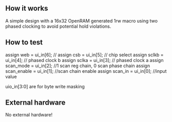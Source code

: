 <!---

This file is used to generate your project datasheet. Please fill in the information below and delete any unused
sections.

You can also include images in this folder and reference them in the markdown. Each image must be less than
512 kb in size, and the combined size of all images must be less than 1 MB.
-->

## How it works

A simple design with a 16x32 OpenRAM generated 1rw macro using two phased clocking to avoid potential hold violations.

## How to test

assign web = ui_in[6]; //
assign csb = ui_in[5]; // chip select
assign sclkb = ui_in[4]; // phased clock b
assign sclka = ui_in[3]; // phased clock a
assign scan_mode = ui_in[2]; //1 scan reg chain, 0 scan phase chain
assign scan_enable = ui_in[1]; //scan chain enable
assign scan_in = ui_in[0]; //input value

uio_in[3:0] are for byte write masking

## External hardware

No external hardware!